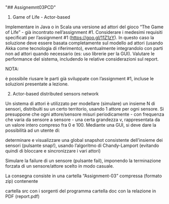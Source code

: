 "## Assignemnt03PCD" 

1) Game of Life - Actor-based


Implementare in Java o in Scala una versione ad attori del gioco “The Game of Life” - già incontrato nell’assignment #1. Considerare i medesimi requisiti specificati per l’assignment #1 (https://goo.gl/11Z1zY). In questo caso la soluzione deve essere basata completamente sul modello ad attori (usando Akka come tecnologia di riferimento), eventualmente integrandolo con parti non ad attori quando necessario (es: uso librerie per la GUI). Valutare le performance del sistema, includendo le relative considerazioni sul report.


NOTA:

è possibile riusare le parti già sviluppate con l’assignment #1, incluse le soluzioni presentate a lezione.


2)  Actor-based distributed sensors network


Un sistema di attori è utilizzato per modellare (simulare) un insieme N di sensori, distribuiti su un certo territorio, usando 1 attore per ogni sensore.  Si presuppone che ogni attore/sensore misuri periodicamente - con frequenza che varia da sensore a sensore - una certa grandezza v, rappresentata da un valore intero compreso fra 0 e 100. Mediante una GUI, si deve dare la possibilità ad un utente di:


determinare e visualizzare una global snapshot consistente dell’insieme dei sensori (pulsante snap!), usando l’algoritmo di Chandy-Lamport (evitando quindi di bloccare e sincronizzare i vari attori)

Simulare la failure di un sensore (pulsante fail), imponendo la terminazione forzata di un sensore/attore scelto in modo casuale.




La consegna consiste in una cartella “Assignment-03” compressa (formato zip) contenente

cartella src con i sorgenti del programma
cartella doc con la relazione in PDF (report.pdf)
